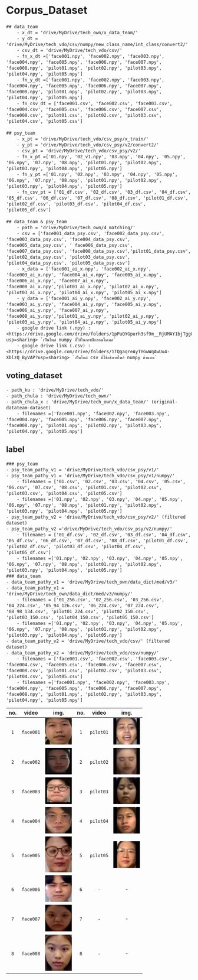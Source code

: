 # Corpus_Dataset
	## data_team
		- x_dt = 'drive/MyDrive/tech_own/x_data_team/' 
		- y_dt = 'drive/MyDrive/tech_vdo/csv/numpy/new_class_name/int_class/convert2/'
		- csv_dt = 'drive/MyDrive/tech_vdo/csv/'
		- fn_x_dt =['face001.npy', 'face002.npy', 'face003.npy', 'face004.npy', 'face005.npy', 'face006.npy', 'face007.npy', 'face008.npy', 'pilot01.npy', 'pilot02.npy', 'pilot03.npy', 'pilot04.npy', 'pilot05.npy']
		- fn_y_dt =['face001.npy', 'face002.npy', 'face003.npy', 'face004.npy', 'face005.npy', 'face006.npy', 'face007.npy', 'face008.npy', 'pilot01.npy', 'pilot02.npy', 'pilot03.npy', 'pilot04.npy', 'pilot05.npy']
		- fn_csv_dt = ['face001.csv', 'face002.csv', 'face003.csv', 'face004.csv', 'face005.csv', 'face006.csv', 'face007.csv', 'face008.csv', 'pilot01.csv', 'pilot02.csv', 'pilot03.csv', 'pilot04.csv', 'pilot05.csv']

	## psy_team
		- x_pt = 'drive/MyDrive/tech_vdo/csv_psy/x_train/' 
		- y_pt = 'drive/MyDrive/tech_vdo/csv_psy/v2/convert2/'
		- csv_pt = 'drive/MyDrive/tech_vdo/csv_psy/v2/' 
		- fn_x_pt =['01.npy', '02_v1.npy', '03.npy', '04.npy', '05.npy', '06.npy', '07.npy', '08.npy', 'pilot01.npy', 'pilot02.npy', 'pilot03.npy', 'pilot04.npy', 'pilot05.npy']
		- fn_y_pt =['01.npy', '02.npy', '03.npy', '04.npy', '05.npy', '06.npy', '07.npy', '08.npy', 'pilot01.npy', 'pilot02.npy', 'pilot03.npy', 'pilot04.npy', 'pilot05.npy']
		- fn_csv_pt = ['01_df.csv', '02_df.csv', '03_df.csv', '04_df.csv', '05_df.csv', '06_df.csv', '07_df.csv', '08_df.csv', 'pilot01_df.csv', 'pilot02_df.csv', 'pilot03_df.csv', 'pilot04_df.csv', 'pilot05_df.csv']
		
	## data_team & psy_team
		- path = 'drive/MyDrive/tech_own/4_matching/'
		- csv = ['face001_data_psy.csv', 'face002_data_psy.csv', 'face003_data_psy.csv', 'face004_data_psy.csv', 'face005_data_psy.csv', ' face006_data_psy.csv', 'face007_data_psy.csv', 'face008_data_psy.csv','pilot01_data_psy.csv', 'pilot02_data_psy.csv', 'pilot03_data_psy.csv', 'pilot04_data_psy.csv', 'pilot05_data_psy.csv']
		- x_data = ['face001_ai_x.npy', 'face002_ai_x.npy', 'face003_ai_x.npy', 'face004_ai_x.npy', 'face005_ai_x.npy', 'face006_ai_x.npy', 'face007_ai_x.npy', 'face008_ai_x.npy','pilot01_ai_x.npy', 'pilot02_ai_x.npy', 'pilot03_ai_x.npy', 'pilot04_ai_x.npy', 'pilot05_ai_x.npy']
		- y_data = ['face001_ai_y.npy', 'face002_ai_y.npy', 'face003_ai_y.npy', 'face004_ai_y.npy', 'face005_ai_y.npy', 'face006_ai_y.npy', 'face007_ai_y.npy', 'face008_ai_y.npy','pilot01_ai_y.npy', 'pilot02_ai_y.npy', 'pilot03_ai_y.npy', 'pilot04_ai_y.npy', 'pilot05_ai_y.npy']
		- google drive link (.npy) : <https://drive.google.com/drive/folders/1pPuQYGpurh3sf9m__RjUMAY1bjTggGjw?usp=sharing> `เป็นไพล์ numpy ที่ใช้ในการฝึกสอนโมเดล`
		- google drive link (.csv) : <https://drive.google.com/drive/folders/1TQgaqreAyTYGwWqAwUu4-XblzQ_ByVAP?usp=sharing> `เป็นไพล์ csv ที่ใช้อธิบายไพล์ numpy ด้านบน`

## voting_dataset
	- path_ku : 'drive/MyDrive/tech_vdo/'
	- path_chula : 'drive/MyDrive/tech_own/'
	- path_chula_x : 'drive/MyDrive/tech_own/x_data_team/' (original-datateam-dataset)
		- filenames =['face001.npy', 'face002.npy', 'face003.npy', 'face004.npy', 'face005.npy', 'face006.npy', 'face007.npy', 'face008.npy', 'pilot01.npy', 'pilot02.npy', 'pilot03.npy', 'pilot04.npy', 'pilot05.npy']
## label
	### psy_team
	- psy_team_pathy_v1 = 'drive/MyDrive/tech_vdo/csv_psy/v1/'
	- psy_team_pathy_v1 = 'drive/MyDrive/tech_vdo/csv_psy/v1/numpy/'
		- filenames = ['01.csv', '02.csv', '03.csv', '04.csv', '05.csv', '06.csv', '07.csv', '08.csv', 'pilot01.csv', 'pilot02.csv', 'pilot03.csv', 'pilot04.csv', 'pilot05.csv']
		- filenames =['01.npy', '02.npy', '03.npy', '04.npy', '05.npy', '06.npy', '07.npy', '08.npy', 'pilot01.npy', 'pilot02.npy', 'pilot03.npy', 'pilot04.npy', 'pilot05.npy']
	- psy_team_pathy_v2 = 'drive/MyDrive/tech_vdo/csv_psy/v2/' (filtered dataset)
	- psy_team_pathy_v2 ='drive/MyDrive/tech_vdo/csv_psy/v2/numpy/'
		- filenames = ['01_df.csv', '02_df.csv', '03_df.csv', '04_df.csv', '05_df.csv', '06_df.csv', '07_df.csv', '08_df.csv', 'pilot01_df.csv', 'pilot02_df.csv', 'pilot03_df.csv', 'pilot04_df.csv', 'pilot05_df.csv']
		- filenames =['01.npy', '02.npy', '03.npy', '04.npy', '05.npy', '06.npy', '07.npy', '08.npy', 'pilot01.npy', 'pilot02.npy', 'pilot03.npy', 'pilot04.npy', 'pilot05.npy']
	### data_team
	- data_team_pathy_v1 = 'drive/MyDrive/tech_own/data_dict/med/v3/'
	- data_team_pathy_v1 = 'drive/MyDrive/tech_own/data_dict/med/v3/numpy/'
		- filenames = ['01_256.csv', '02_256.csv', '03_256.csv', '04_224.csv', '05_94_126.csv', '06_224.csv', '07_224.csv', '08_98_134.csv', 'pilot01_224.csv', 'pilot02_150.csv', 'pilot03_150.csv', 'pilot04_150.csv', 'pilot05_150.csv']
		- filenames =['01.npy', '02.npy', '03.npy', '04.npy', '05.npy', '06.npy', '07.npy', '08.npy', 'pilot01.npy', 'pilot02.npy', 'pilot03.npy', 'pilot04.npy', 'pilot05.npy']
	- data_team_pathy_v2 = 'drive/MyDrive/tech_vdo/csv/' (filtered dataset)
	- data_team_pathy_v2 = 'drive/MyDrive/tech_vdo/csv/numpy/'
		- filenames = ['face001.csv', 'face002.csv', 'face003.csv', 'face004.csv', 'face005.csv', 'face006.csv', 'face007.csv', 'face008.csv', 'pilot01.csv', 'pilot02.csv', 'pilot03.csv', 'pilot04.csv', 'pilot05.csv']
		- filenames =['face001.npy', 'face002.npy', 'face003.npy', 'face004.npy', 'face005.npy', 'face006.npy', 'face007.npy', 'face008.npy', 'pilot01.npy', 'pilot02.npy', 'pilot03.npy', 'pilot04.npy', 'pilot05.npy']



| no.  | video  | img. | no.  | video | img. |
| :---:| :---: | :---: | :---: | :---: | :---: |
| `1`| `face001`  | <img src="https://github.com/SukritJaAIproject/corpus_dataset/blob/main/img/face001.png" width="72">  |`1`| `pilot01` | <img src="https://github.com/SukritJaAIproject/corpus_dataset/blob/main/img/pilot01.png" width="72">	 |
| `2`| `face002`  | <img src="https://github.com/SukritJaAIproject/corpus_dataset/blob/main/img/face002.png" width="72">  |`2`| `pilot02` | <img src="https://github.com/SukritJaAIproject/corpus_dataset/blob/main/img/pilot02.png" width="72">	 |
| `3`| `face003` | <img src="https://github.com/SukritJaAIproject/corpus_dataset/blob/main/img/face003.png" width="72"> |`3`| `pilot03` | <img src="https://github.com/SukritJaAIproject/corpus_dataset/blob/main/img/pilot03.png" width="72">	 |
| `4`| `face004` | <img src="https://github.com/SukritJaAIproject/corpus_dataset/blob/main/img/face004.png" width="72"> |`4`|`pilot04` | <img src="https://github.com/SukritJaAIproject/corpus_dataset/blob/main/img/pilot04.png" width="72"> |
| `5`| `face005` | <img src="https://github.com/SukritJaAIproject/corpus_dataset/blob/main/img/face005.png" width="72"> |`5`|`pilot05` | <img src="https://github.com/SukritJaAIproject/corpus_dataset/blob/main/img/pilot05.png" width="72">	|
| `6`| `face006` | <img src="https://github.com/SukritJaAIproject/corpus_dataset/blob/main/img/face006.png" width="72"> |`6`|`-` | - |
| `7`| `face007` | <img src="https://github.com/SukritJaAIproject/corpus_dataset/blob/main/img/face007.png" width="72"> |`7`|`-` | - |
| `8`| `face008` | <img src="https://github.com/SukritJaAIproject/corpus_dataset/blob/main/img/face008.png" width="72"> |`8`|`-` | -|